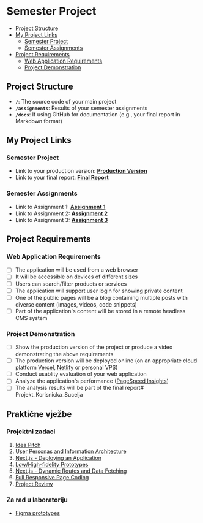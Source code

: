 # Semester Project <!-- omit in toc -->

- [Project Structure](#project-structure)
- [My Project Links](#my-project-links)
  - [Semester Project](#semester-project)
  - [Semester Assignments](#semester-assignments)
- [Project Requirements](#project-requirements)
  - [Web Application Requirements](#web-application-requirements)
  - [Project Demonstration](#project-demonstration)

## Project Structure

- **`/`**: The source code of your main project
- **`/assignments`**: Results of your semester assignments
- **`/docs`**: If using GitHub for documentation (e.g., your final report in Markdown format)

## My Project Links

### Semester Project

- Link to your production version: [**Production Version**](URL_TO_PRODUCTION_VERSION) <!-- Replace with actual URL -->
- Link to your final report: [**Final Report**](URL_TO_FINAL_REPORT) <!-- Replace with actual URL -->
<!-- Add more as necessary -->

### Semester Assignments

- Link to Assignment 1: [**Assignment 1**](URL_TO_ASSIGNMENT_1) <!-- Replace with actual URL -->
- Link to Assignment 2: [**Assignment 2**](URL_TO_ASSIGNMENT_2) <!-- Replace with actual URL -->
- Link to Assignment 3: [**Assignment 3**](URL_TO_ASSIGNMENT_3) <!-- Replace with actual URL -->
<!-- Add more assignments as necessary -->

## Project Requirements

### Web Application Requirements

- [ ] The application will be used from a web browser
- [ ] It will be accessible on devices of different sizes
- [ ] Users can search/filter products or services
- [ ] The application will support user login for showing private content
- [ ] One of the public pages will be a blog containing multiple posts with diverse content (images, videos, code snippets)
- [ ] Part of the application's content will be stored in a remote headless CMS system

### Project Demonstration

- [ ] Show the production version of the project or produce a video demonstrating the above requirements
- [ ] The production version will be deployed online (on an appropriate cloud platform [Vercel](https://vercel.com), [Netlify](https://www.netlify.com/) or personal VPS)
- [ ] Conduct usablity evaluation of your web application
- [ ] Analyze the application's performance ([PageSpeed Insights](https://pagespeed.web.dev/))
- [ ] The analysis results will be part of the final report# Projekt_Korisnicka_Sucelja

## Praktične vježbe

### Projektni zadaci

1. [Idea Pitch](https://hci.mario-cagalj.from.hr/projektni-zadaci/1)
2. [User Personas and Information Architecture](https://hci.mario-cagalj.from.hr/projektni-zadaci/2)
3. [Next.js - Deploying an Application](https://hci.mario-cagalj.from.hr/projektni-zadaci/3)
4. [Low/High-fidelity Prototypes](https://hci.mario-cagalj.from.hr/projektni-zadaci/4)
5. [Next.js - Dynamic Routes and Data Fetching](https://hci.mario-cagalj.from.hr/projektni-zadaci/5)
6. [Full Responsive Page Coding](https://hci.mario-cagalj.from.hr/projektni-zadaci/6)
7. [Project Review](https://hci.mario-cagalj.from.hr/projektni-zadaci/7)

### Za rad u laboratoriju

- [Figma prototypes](/docs/figma-prototypes/README.md)
